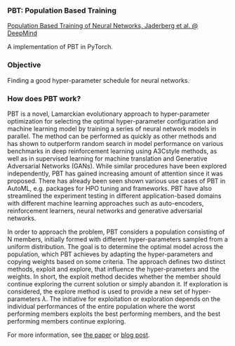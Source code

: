 ### PBT: Population Based Training

[Population Based Training of Neural Networks, Jaderberg et al. @ DeepMind](https://arxiv.org/abs/1711.09846)

A implementation of PBT in PyTorch.

### Objective

Finding a good hyper-parameter schedule for neural networks.

### How does PBT work?
PBT is a novel, Lamarckian evolutionary approach to hyper-parameter optimization for selecting the optimal hyper-parameter configuration and machine learning model by training a series of neural network models in parallel. The method can be performed as quickly as other methods and has shown to outperform random search in model performance on various benchmarks in deep reinforcement learning using A3Cstyle methods, as well as in supervised learning for machine translation and Generative Adversarial Networks (GANs). While similar procedures have been explored independently, PBT has gained increasing amount of attention since it was proposed. There has already been seen shown various use cases of PBT in AutoML, e.g. packages for HPO tuning and frameworks. PBT have also streamlined the experiment testing in different application-based domains with different machine learning approaches such as auto-encoders, reinforcement learners, neural networks and generative adversarial networks.

In order to approach the problem, PBT considers a population consisting of N members, initially formed with different hyper-parameters sampled from a uniform distribution. The goal is to determine the optimal model across the population, which PBT achieves by adapting the hyper-parameters and copying weights based on some criteria. The approach defines two distinct methods, exploit and explore, that influence the hyper-prameters and the weights. In short, the exploit method decides whether the member should continue exploring the current solution or simply abandon it. If exploration is considered, the explore method is used to provide a new set of hyper-parameters $\lambda$. The initiative for exploitation or exploration depends on the individual performances of the entire population where the worst performing members exploits the best performing members, and the best performing members continue exploring.

For more information, see [the paper](https://arxiv.org/abs/1711.09846) or [blog post](https://deepmind.com/blog/population-based-training-neural-networks/).
